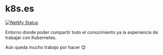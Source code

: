 # k8s.es

[![Netlify Status](https://api.netlify.com/api/v1/badges/32e6d1a2-1e4f-4eee-ae0c-cb2ab593d2d9/deploy-status)](https://app.netlify.com/sites/compassionate-panini-b6c72f/deploys)

Entorno donde poder compartir todo el conocimiento ya la experiencia de trabajar con Kubernetes.

Aún queda mucho trabajo por hacer 😊
